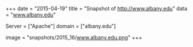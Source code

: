 
+++
date = "2015-04-19"
title = "Snapshot of http://www.albany.edu"
data = "www.albany.edu"

Server = ["Apache"]
domain = ["albany.edu"]

  image = "snapshots/2015_16/www.albany.edu.png"
+++
#
